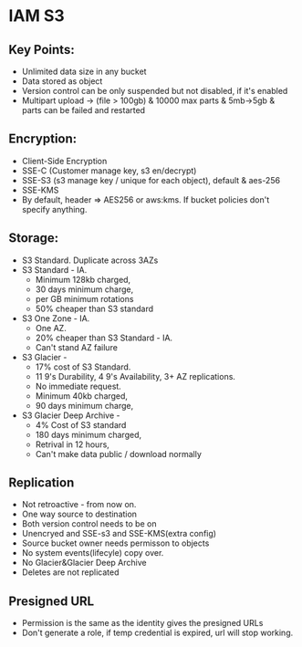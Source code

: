 # IAM S3

## Key Points:
* Unlimited data size in any bucket
* Data stored as object
* Version control can be only suspended but not disabled, if it's enabled
* Multipart upload -> (file > 100gb) & 10000 max parts & 5mb->5gb & parts can be failed and restarted

## Encryption:
* Client-Side Encryption
* SSE-C (Customer manage key, s3 en/decrypt)
* SSE-S3 (s3 manage key / unique for each object), default & aes-256
* SSE-KMS
* By default, header => AES256 or aws:kms. If bucket policies don't specify anything.

## Storage:
* S3 Standard. Duplicate across 3AZs
* S3 Standard - IA. 
    - Minimum 128kb charged, 
    - 30 days minimum charge, 
    - per GB minimum rotations
    - 50% cheaper than S3 standard
* S3 One Zone - IA. 
    - One AZ. 
    - 20% cheaper than S3 Standard - IA. 
    - Can't stand AZ failure
* S3 Glacier - 
    - 17% cost of S3 Standard. 
    - 11 9's Durability, 4 9's Availability, 3+ AZ replications. 
    - No immediate request.
    - Minimum 40kb charged,
    - 90 days minimum charge, 
* S3 Glacier Deep Archive - 
    - 4% Cost of S3 standard
    - 180 days minimum charged,
    - Retrival in 12 hours,
    - Can't make data public / download normally

## Replication
* Not retroactive - from now on. 
* One way source to destination
* Both version control needs to be on
* Unencryed and SSE-s3 and SSE-KMS(extra config)
* Source bucket owner needs permisson to objects
* No system events(lifecyle) copy over. 
* No Glacier&Glacier Deep Archive
* Deletes are not replicated

## Presigned URL
* Permission is the same as the identity gives the presigned URLs
* Don't generate a role, if temp credential is expired, url will stop working.